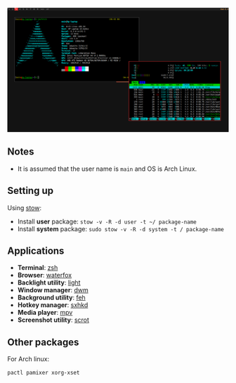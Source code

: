 
![screenshot](screenshot.png)

## Notes
- It is assumed that the user name is `main` and OS is Arch Linux.


## Setting up
Using [stow](https://www.gnu.org/software/stow/manual/stow.html):
- Install **user** package: `stow -v -R -d user -t ~/ package-name`
- Install **system** package: `sudo stow -v -R -d system -t / package-name`


## Applications
- **Terminal**: [zsh](https://wiki.archlinux.org/title/Zsh)
- **Browser**: [waterfox](https://www.waterfox.net/)
- **Backlight utility**: [light](https://archlinux.org/packages/extra/x86_64/light/)
- **Window manager**: [dwm](https://github.com/xfnty/dwm)
- **Background utility**: [feh](https://wiki.archlinux.org/title/Feh)
- **Hotkey manager**: [sxhkd](https://wiki.archlinux.org/title/Sxhkd)
- **Media player**: [mpv](https://mpv.io/)
- **Screenshot utility**: [scrot](https://archlinux.org/packages/extra/x86_64/scrot/)


## Other packages
For Arch linux:
```
pactl pamixer xorg-xset
```
